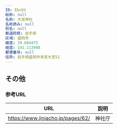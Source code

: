 ```yaml
---
ID: EbsbV
総称: null
名称: 大宮神社
名称読み: null
別名: null
都道府県: 岩手県
区域: 盛岡市
緯度: 39.684475
経度: 141.113998
郵便番号: null
住所: 岩手県盛岡市本宮大宮51
---
```


## その他

### 参考URL

| URL                               | 説明   |
| --------------------------------- | ------ |
| https://www.jinjacho.jp/pages/62/ | 神社庁 |
